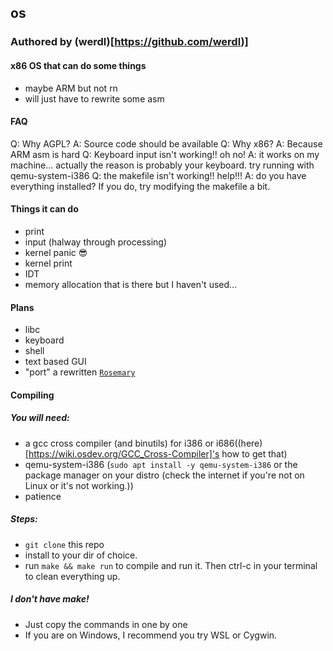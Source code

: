 ## os
### Authored by (werdl)[https://github.com/werdl)]
#### x86 OS that can do some things
- maybe ARM but not rn 
- will just have to rewrite some asm
#### FAQ
Q: Why AGPL?
A: Source code should be available
Q: Why x86?
A: Because ARM asm is hard
Q: Keyboard input isn't working!! oh no!
A: it works on my machine...
   actually the reason is probably your keyboard.
   try running with qemu-system-i386
Q: the makefile isn't working!! help!!!
A: do you have everything installed?
   If you do, try modifying the makefile a bit.
#### Things it can do
- print
- input (halway through processing)
- kernel panic 😎
- kernel print
- IDT
- memory allocation that is there but I haven't used...
#### Plans
- libc
- keyboard 
- shell
- text based GUI
- "port" a rewritten [`Rosemary`](http://github.com/werdl/rosemary)
#### Compiling
##### You will need:
- a gcc cross compiler (and binutils) for i386 or i686((here)[https://wiki.osdev.org/GCC_Cross-Compiler]'s how to get that)
- qemu-system-i386 (`sudo apt install -y qemu-system-i386` or the package manager on your distro (check the internet if you're not on Linux or it's not working.))
- patience
##### Steps:
- `git clone` this repo
- install to your dir of choice.
- run `make && make run` to compile and run it. Then ctrl-c in your terminal to clean everything up.
##### I don't have make!
- Just copy the commands in one by one
- If you are on Windows, I recommend you try WSL or Cygwin.
